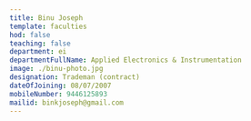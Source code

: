 ```yaml
---
title: Binu Joseph
template: faculties
hod: false
teaching: false
department: ei
departmentFullName: Applied Electronics & Instrumentation
image: ./binu-photo.jpg
designation: Trademan (contract)
dateOfJoining: 08/07/2007
mobileNumber: 9446125893
mailid: binkjoseph@gmail.com
---
```

